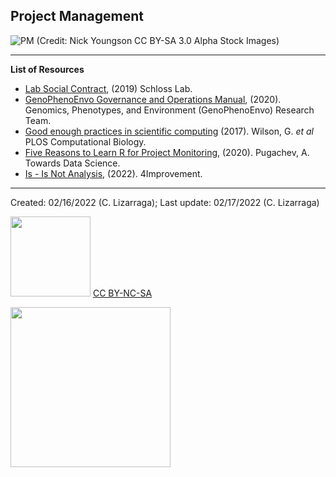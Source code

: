 ## Project Management

![PM](https://www.picpedia.org/handwriting/images/project-management.jpg)
(Credit: Nick Youngson CC BY-SA 3.0 Alpha Stock Images)


***
**List of Resources**

* [Lab Social Contract](https://www.schlosslab.org/lab_business/social_contract.html), (2019) Schloss Lab.
* [GenoPhenoEnvo Governance and Operations Manual](https://zenodo.org/record/3839120#.Yg3rOS-B2qB), (2020). Genomics, Phenotypes, and Environment (GenoPhenoEnvo) Research Team.
* [Good enough practices in scientific computing](https://journals.plos.org/ploscompbiol/article?id=10.1371/journal.pcbi.1005510) (2017). Wilson, G. _et al_ PLOS Computational Biology.
* [Five Reasons to Learn R for Project Monitoring](https://towardsdatascience.com/five-reasons-to-learn-r-for-project-monitoring-95991e3efb55), (2020). Pugachev, A. Towards Data Science.
* [Is - Is Not Analysis](https://4improvement.one/knowledge/tools-techniques/25-problem-analysis-tool/57-is-–-is-not), (2022). 4Improvement.


***

Created: 02/16/2022 (C. Lizarraga);
Last update: 02/17/2022 (C. Lizarraga)

<img src="https://mirrors.creativecommons.org/presskit/buttons/88x31/png/by-nc-sa.png" width="128">  [CC BY-NC-SA](https://creativecommons.org/licenses/by-nc-sa/4.0/)

<img src="https://datascience.arizona.edu/sites/default/files/footer-logo.png" width="256">
